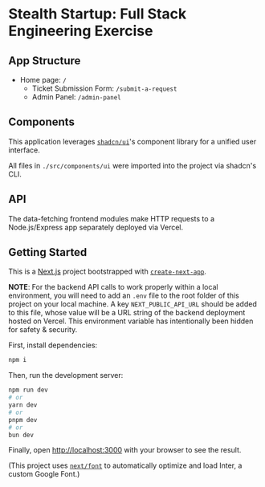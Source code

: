 # Stealth Startup: Full Stack Engineering Exercise

## App Structure

- Home page: `/`
  - Ticket Submission Form: `/submit-a-request`
  - Admin Panel: `/admin-panel`

## Components

This application leverages [`shadcn/ui`](https://ui.shadcn.com/)'s component library for a unified user interface.

All files in `./src/components/ui` were imported into the project via shadcn's CLI.

## API

The data-fetching frontend modules make HTTP requests to a Node.js/Express app separately deployed via Vercel.

## Getting Started

This is a [Next.js](https://nextjs.org/) project bootstrapped with [`create-next-app`](https://github.com/vercel/next.js/tree/canary/packages/create-next-app).

**NOTE**: For the backend API calls to work properly within a local environment, you will need to add an `.env` file to the root folder of this project on your local machine. A key `NEXT_PUBLIC_API_URL` should be added to this file, whose value will be a URL string of the backend deployment hosted on Vercel. This environment variable has intentionally been hidden for safety & security.

First, install dependencies:

```bash
npm i
```

Then, run the development server:

```bash
npm run dev
# or
yarn dev
# or
pnpm dev
# or
bun dev
```

Finally, open [http://localhost:3000](http://localhost:3000) with your browser to see the result.

(This project uses [`next/font`](https://nextjs.org/docs/basic-features/font-optimization) to automatically optimize and load Inter, a custom Google Font.)
